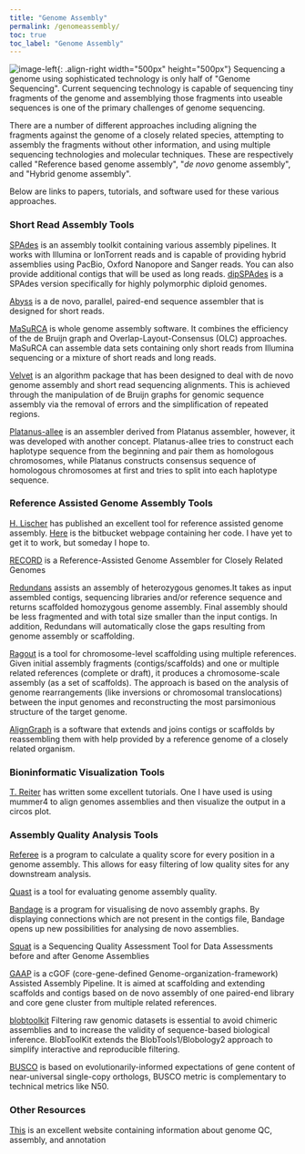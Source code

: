 ```yaml
---
title: "Genome Assembly"
permalink: /genomeassembly/
toc: true
toc_label: "Genome Assembly"
---
```


![image-left](/assets/images/gassembly.jpg){: .align-right width="500px" height="500px"} Sequencing a genome using sophisticated technology is only half of "Genome Sequencing". Current sequencing technology is capable of sequencing tiny fragments of the genome and assemblying those fragments into useable sequences is one of the primary challenges of genome sequencing. 

There are a number of different approaches including aligning the fragments against the genome of a closely related species, attempting to assembly the fragments without other information, and using multiple sequencing technologies and molecular techniques. These are respectively called "Reference based genome assembly", "*de novo* genome assembly", and "Hybrid genome assembly". 

Below are links to papers, tutorials, and software used for these various approaches. 

### Short Read Assembly Tools

[SPAdes](http://cab.spbu.ru/software/spades/) is an assembly toolkit containing various assembly pipelines. It works with Illumina or IonTorrent reads and is capable of providing hybrid assemblies using PacBio, Oxford Nanopore and Sanger reads. You can also provide additional contigs that will be used as long reads. [dipSPAdes](http://spades.bioinf.spbau.ru/release3.0.0/dipspades_manual.html) is a SPAdes version specifically for highly polymorphic diploid genomes. 

[Abyss](http://www.bcgsc.ca/platform/bioinfo/software/abyss) is a de novo, parallel, paired-end sequence assembler that is designed for short reads.  

[MaSuRCA](http://www.genome.umd.edu/masurca.html) is whole genome assembly software. It combines the efficiency of the de Bruijn graph and Overlap-Layout-Consensus (OLC) approaches. MaSuRCA can assemble data sets containing only short reads from Illumina sequencing or a mixture of short reads and long reads.  

[Velvet](http://sepsis-omics.github.io/tutorials/modules/velvet/) is an algorithm package that has been designed to deal with de novo genome assembly and short read sequencing alignments. This is achieved through the manipulation of de Bruijn graphs for genomic sequence assembly via the removal of errors and the simplification of repeated regions.  

[Platanus-allee](http://platanus.bio.titech.ac.jp/) is an assembler derived from Platanus assembler, however, it was developed with another concept. Platanus-allee tries to construct each haplotype sequence from the beginning and pair them as homologous chromosomes, while Platanus constructs consensus sequence of homologous chromosomes at first and tries to split into each haplotype sequence.   

### Reference Assisted Genome Assembly Tools
[H. Lischer](https://www.ncbi.nlm.nih.gov/pmc/articles/PMC5681816/) has published an excellent tool for reference assisted genome assembly. [Here](https://bitbucket.org/HeidiLischer/refguideddenovoassembly_pipelines/src/master/) is the bitbucket webpage containing her code. I have yet to get it to work, but someday I hope to.  

[RECORD](https://sourceforge.net/projects/record-genome-assembler/files/) is a Reference-Assisted Genome Assembler for Closely Related Genomes  

[Redundans](https://github.com/lpryszcz/redundans) assists an assembly of heterozygous genomes.It takes as input assembled contigs, sequencing libraries and/or reference sequence and returns scaffolded homozygous genome assembly. Final assembly should be less fragmented and with total size smaller than the input contigs. In addition, Redundans will automatically close the gaps resulting from genome assembly or scaffolding.   

[Ragout](https://github.com/fenderglass/Ragout) is a tool for chromosome-level scaffolding using multiple references. Given initial assembly fragments (contigs/scaffolds) and one or multiple related references (complete or draft), it produces a chromosome-scale assembly (as a set of scaffolds). The approach is based on the analysis of genome rearrangements (like inversions or chromosomal translocations) between the input genomes and reconstructing the most parsimonious structure of the target genome.  

[AlignGraph](https://github.com/baoe/AlignGraph) is a software that extends and joins contigs or scaffolds by reassembling them with help provided by a reference genome of a closely related organism.  

### Bioninformatic Visualization Tools
[T. Reiter](https://taylorreiter.github.io/2019-05-11-Visualizing-NUCmer-Output/) has written some excellent tutorials. One I have used is using mummer4 to align genomes assemblies and then visualize the output in a circos plot. 

### Assembly Quality Analysis Tools

[Referee](https://gwct.github.io/referee/) is a program to calculate a quality score for every position in a genome assembly. This allows for easy filtering of low quality sites for any downstream analysis.

[Quast](http://quast.sourceforge.net/quast-lg.html) is a tool for evaluating genome assembly quality.

[Bandage](https://rrwick.github.io/Bandage/) is a program for visualising de novo assembly graphs. By displaying connections which are not present in the contigs file, Bandage opens up new possibilities for analysing de novo assemblies.

[Squat](https://github.com/luke831215/SQUAT) is a Sequencing Quality Assessment Tool for Data Assessments before and after Genome Assemblies

[GAAP](https://bigd.big.ac.cn/tools/gaap) is a cGOF (core-gene-defined Genome-organization-framework) Assisted Assembly Pipeline. It is aimed at scaffolding and extending scaffolds and contigs based on de novo assembly of one paired-end library and core gene cluster from multiple related references.

[blobtoolkit](https://blobtoolkit.genomehubs.org/) Filtering raw genomic datasets is essential to avoid chimeric assemblies and to increase the validity of sequence-based biological inference. BlobToolKit extends the BlobTools1/Blobology2 approach to simplify interactive and reproducible filtering.

[BUSCO](https://busco.ezlab.org/) is based on evolutionarily-informed expectations of gene content of near-universal single-copy orthologs, BUSCO metric is complementary to technical metrics like N50.

### Other Resources
[This](https://bioinformaticsworkbook.org/) is an excellent website containing information about genome QC, assembly, and annotation


<!--- ned to add haslr, ragtag, whatever the manual genome assembly tool was too -->